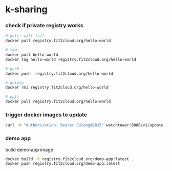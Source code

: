 # k-sharing

### check if private registry works

```sh
# pull: will fail
docker pull registry.fit2cloud.org/hello-world

# tag
docker pull hello-world
docker tag hello-world registry.fit2cloud.org/hello-world

# push
docker push  registry.fit2cloud.org/hello-world

# delete
docker rmi registry.fit2cloud.org/hello-world

# pull
docker pull registry.fit2cloud.org/hello-world
```

### trigger docker images to update

```sh
curl -H "Authorization: Bearer Calong@2015" watchtower:8080/v1/update -v
```

### demo app

build demo-app image

```sh
docker build -t registry.fit2cloud.org/demo-app:latest .
docker push registry.fit2cloud.org/demo-app:latest
```

